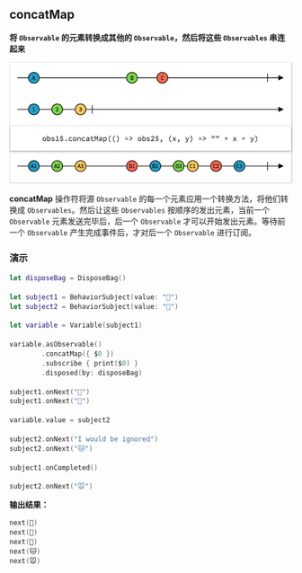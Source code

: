 ## concatMap

**将 `Observable` 的元素转换成其他的 `Observable`，然后将这些 `Observables` 串连起来**

![](/assets/Operator/Operators/concatMap.png)

**concatMap** 操作符将源 `Observable` 的每一个元素应用一个转换方法，将他们转换成 `Observables`。然后让这些 `Observables` 按顺序的发出元素，当前一个 `Observable` 元素发送完毕后，后一个  `Observable` 才可以开始发出元素。等待前一个 `Observable` 产生完成事件后，才对后一个 `Observable` 进行订阅。
### 演示 
```swift
let disposeBag = DisposeBag()

let subject1 = BehaviorSubject(value: "🍎")
let subject2 = BehaviorSubject(value: "🐶")

let variable = Variable(subject1)

variable.asObservable()
        .concatMap({ $0 })
        .subscribe { print($0) }
        .disposed(by: disposeBag)

subject1.onNext("🍐")
subject1.onNext("🍊")

variable.value = subject2

subject2.onNext("I would be ignored")
subject2.onNext("🐱")

subject1.onCompleted()

subject2.onNext("🐭")
```
**输出结果：**

```swift
next(🍎)
next(🍐)
next(🍊)
next(🐱)
next(🐭)
```
